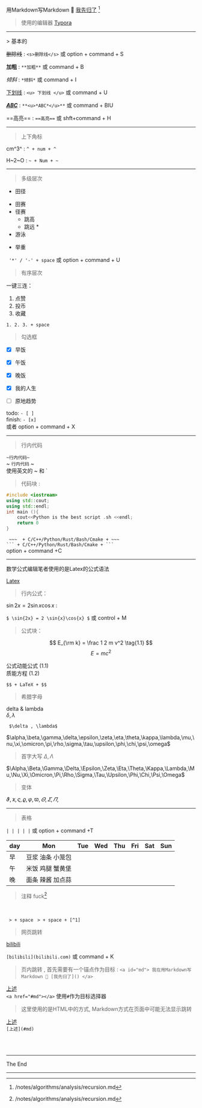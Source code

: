 <a id="md"> 用Markdown写Markdown 🤣 [我先归了](./Markdown.md) </a>[^1]

> 使用的编辑器 
[Typora](https://typoraio.cn)

<hr>
> 基本的

<s>删除线</s> 
:
`<s>删除线</s>` 或
option + command + S

**加粗**
:
`**加粗**` 或
command + B


*倾斜*
:
`*倾斜*` 或
command + I 

<u>下划线</u> 
:
`<u> 下划线 </u>` 或
command + U 


**<u>*ABC*</u>**
:
`**<u>*ABC*</u>**` 或
command + BIU 


==高亮==
:
`==高亮==` 或
shft+command + H

<hr>

> 上下角标

cm^3^
:
`^ + num + ^ `


H~2~O
:
`~ + Num + ~`

<hr>

> 多级层次

- 田径
* 田赛
* 径赛
  * 跳高  
  * 跳远
    * 
* 游泳
- 举重

` '*' / '-' + space` 或 
option + command + U 
<br>

> 有序层次

一键三连：
1. 点赞
2. 投币
3. 收藏

`1. 2. 3. + space`

> 勾选框

-[x] 早饭
-[x] 午饭
-[x] 晚饭
-[x] 我的人生
-[ ] 原地趋势  


todo: `- [ ]` <br>
finish: `- [x]`  <br>或者
option + command + X 

<hr>

> 行内代码


` ~行内代码~ ` 
<br>
~ `行内代码` ~
<br>
使用英文的 ~ 和 `

>  代码块 :

```cpp
#include <iostream>
using std::cout;
using std::endl;
int main (){
	cout<<Python is the best script .sh <<endl; 
	return 0
}
```

` ~~~  + C/C++/Python/Rust/Bash/Cmake + ~~~`
<br>
` ``` + C/C++/Python/Rust/Bash/Cmake + ``` `
<br>
 option + command +C


<hr>

数学公式编辑笔者使用的是Latex的公式语法

<a href="https://www.latex-project.org/" text-description="none"> Latex </a>

>  行内公式：

$\sin{2x}=2 \sin {x}\cos{x}$
:

`$ \sin{2x} = 2 \sin{x}\cos{x} $` 或
control + M 

>  公式块：

$$
E_{\rm k} = \frac  1 2 m v^2
\tag{1.1}
$$
$$
E = mc^2
\tag{1.2}
$$

公式动能公式 $(1.1)$ <br>
质能方程 $(1.2)$

`$$ + LaTeX + $$`


> 希腊字母

delta & lambda <br>
$\delta,\lambda$ <br>

` $\delta , \lambda$`

 $\alpha,\beta,\gamma,\delta,\epsilon,\zeta,\eta,\theta,\kappa,\lambda,\mu,\nu,\xi,\omicron,\pi,\rho,\sigma,\tau,\upsilon,\phi,\chi,\psi,\omega$

> 首字大写
$\Delta,\Lambda$ <br>

$\Alpha,\Beta,\Gamma,\Delta,\Epsilon,\Zeta,\Eta,\Theta,\Kappa,\Lambda,\Mu,\Nu,\Xi,\Omicron,\Pi,\Rho,\Sigma,\Tau,\Upsilon,\Phi,\Chi,\Psi,\Omega$

> 变体

$\vartheta,\varkappa,\varsigma,\varrho,\varphi,\varpi,\varTheta,\varSigma,\varPi,$


<hr>

> 表格

` | | | | | ` 或
option + command +T

| day  |  Mon  | Tue  | Wed  | Thu  | Fri  | Sat  | Sun  |
| ---- | :---: | ---- | ---- | ---- | ---- | ---- | ---- |
| 早   | 豆浆 油条 小笼包  |      |      |      |      |      |      |
| 午   |  米饭 鸡腿 蟹黄堡  |      |      |      |      |      |      |
| 晚   | 面条 辣酱 加点蒜 |      |      |      |      |      |      |









> 注释
> fuck[^1]
<br>

` > + space`
` > + space + [^1]`



> 网页跳转

[bilibili](https:www.bilibili.com)

`[bilibili](bilibili.com)` 或
command + K

> 页内跳转 , 首先需要有一个锚点作为目标 :  `<a id="md"> 我在用Markdown写Markdown 🤣 [我先归了]() </a> `

<a href="#md">上述</a> <br>
`<a href="#md"></a>` 使用`#`作为目标选择器<br> 

> 这里使用的是HTML中的方式, Markdown方式在页面中可能无法显示跳转

[上述](#md) <br>
`[上述](#md)`

<br>
<br>




<hr>
The End
<hr>


[^1]: /notes/algorithms/analysis/recursion.md







